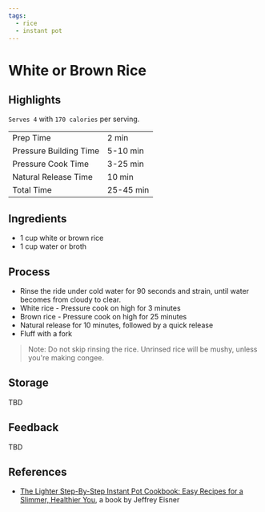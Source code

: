 ```yaml
---
tags:
  - rice
  - instant pot
---
```


# White or Brown Rice

## Highlights

`Serves 4` with `170 calories` per serving.

| | |
|----|-----|
| Prep Time             | 2 min     |
| Pressure Building Time| 5-10 min  |
| Pressure Cook Time    | 3-25 min  |
| Natural Release Time  | 10 min    |
| Total Time            | 25-45 min |

## Ingredients

* 1 cup white or brown rice
* 1 cup water or broth

## Process

* Rinse the ride under cold water for 90 seconds and strain, until water becomes from cloudy to clear.
* White rice - Pressure cook on high for 3 minutes
* Brown rice - Pressure cook on high for 25 minutes
* Natural release for 10 minutes, followed by a quick release
* Fluff with a fork

> Note: Do not skip rinsing the rice. Unrinsed rice will be mushy, unless you're making congee.

## Storage

TBD

## Feedback

TBD

## References

* [The Lighter Step-By-Step Instant Pot Cookbook: Easy Recipes for a Slimmer, Healthier You](https://www.amazon.com/Lighter-Step-Step-Instant-Cookbook/dp/031670637X/), a book by Jeffrey Eisner

